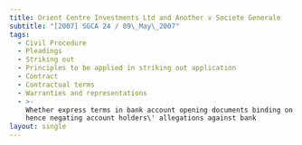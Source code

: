 ```yaml
---
title: Orient Centre Investments Ltd and Another v Societe Generale
subtitle: "[2007] SGCA 24 / 09\_May\_2007"
tags:
  - Civil Procedure
  - Pleadings
  - Striking out
  - Principles to be applied in striking out application
  - Contract
  - Contractual terms
  - Warranties and representations
  - >-
    Whether express terms in bank account opening documents binding on parties
    hence negating account holders\' allegations against bank
layout: single
---
```


